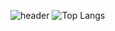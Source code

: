 ![header](https://capsule-render.vercel.app/api?type=waving&color=gradient&height=250&section=header&text=SOKURI_CODE&fontSize=90)
![Top Langs](https://github-readme-stats.vercel.app/api/top-langs/?username=oh1701&layout=Demo&theme=dark)

<!--
**oh1701/oh1701** is a ✨ _special_ ✨ repository because its `README.md` (this file) appears on your GitHub profile.

Here are some ideas to get you started:

- 🔭 I’m currently working on ...
- 🌱 I’m currently learning ...
- 👯 I’m looking to collaborate on ...
- 🤔 I’m looking for help with ...
- 💬 Ask me about ...
- 📫 How to reach me: ...
- 😄 Pronouns: ...
- ⚡ Fun fact: ...
-->
